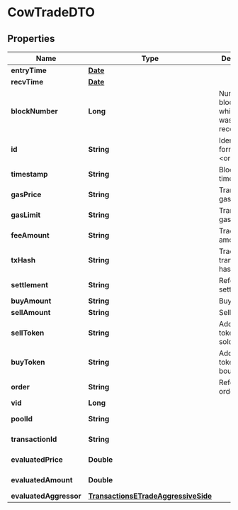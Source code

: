 

# CowTradeDTO

## Properties

Name | Type | Description | Notes
------------ | ------------- | ------------- | -------------
**entryTime** | [**Date**](Date.md) |  |  [optional]
**recvTime** | [**Date**](Date.md) |  |  [optional]
**blockNumber** | **Long** | Number of block in which entity was recorded. |  [optional]
**id** | **String** | Identifier, format: &lt;order id&gt;|&lt;transaction hash&gt;|&lt;event index&gt;. |  [optional]
**timestamp** | **String** | Block&#39;s timestamp. |  [optional]
**gasPrice** | **String** | Transaction&#39;s gas price. |  [optional]
**gasLimit** | **String** | Transaction&#39;s gas limit. |  [optional]
**feeAmount** | **String** | Trade&#39;s fee amount. |  [optional]
**txHash** | **String** | Trade event transaction hash. |  [optional]
**settlement** | **String** | Reference to settlement. |  [optional]
**buyAmount** | **String** | Buy amount. |  [optional]
**sellAmount** | **String** | Sell amount. |  [optional]
**sellToken** | **String** | Address of token that is sold. |  [optional]
**buyToken** | **String** | Address of token that is bought. |  [optional]
**order** | **String** | Reference to order. |  [optional]
**vid** | **Long** |  |  [optional]
**poolId** | **String** |  |  [optional] [readonly]
**transactionId** | **String** |  |  [optional] [readonly]
**evaluatedPrice** | **Double** |  |  [optional] [readonly]
**evaluatedAmount** | **Double** |  |  [optional] [readonly]
**evaluatedAggressor** | [**TransactionsETradeAggressiveSide**](TransactionsETradeAggressiveSide.md) |  |  [optional]




